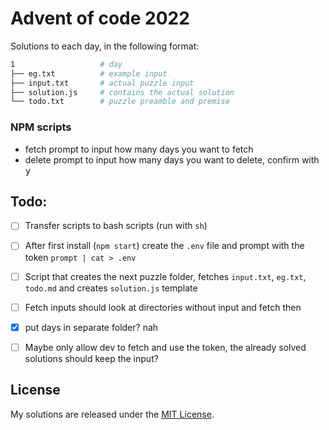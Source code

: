 # Advent of code 2022
Solutions to each day, in the following format:

```bash
1					# day
├── eg.txt			# example input
├── input.txt		# actual puzzle input
├── solution.js		# contains the actual solution
└── todo.txt		# puzzle preamble and premise
```

<!-- ### Installing
1. Run `$ npm i` to install `dotenv`.
2. Run `$ npm start`, you will be prompted for your AOC session token so a the fetch can be made

Run the solution with `node 1/solution.js` to print the answers of part 1 and 2 of day 1 -->

### NPM scripts
- fetch prompt to input how many days you want to fetch
- delete prompt to input how many days you want to delete, confirm with <kbd>y</kbd>

## Todo:

- [ ] Transfer scripts to bash scripts (run with `sh`)
- [ ] After first install (`npm start`) create the `.env` file and prompt with the token `prompt | cat > .env`
- [ ] Script that creates the next puzzle folder, fetches `input.txt`, `eg.txt`, `todo.md` and creates `solution.js` template
- [ ] Fetch inputs should look at directories without input and fetch then
- [x] put days in separate folder? nah
- [ ] Maybe only allow dev to fetch and use the token, the already solved solutions should keep the input?


## License

My solutions are released under the [MIT License][opensource].

[opensource]: http://www.opensource.org/licenses/MIT
